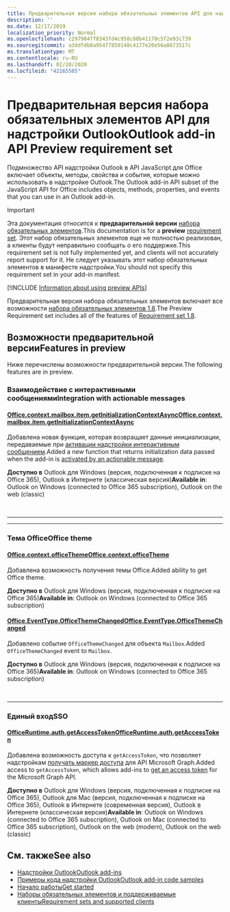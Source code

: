 ```yaml
---
title: Предварительная версия набора обязательных элементов API для надстройки Outlook
description: ''
ms.date: 12/17/2019
localization_priority: Normal
ms.openlocfilehash: c297904ff8343fd4c958c80b41170c5f2e93c739
ms.sourcegitcommit: a3ddfdb8a95477850148c4177e20e56a8673517c
ms.translationtype: MT
ms.contentlocale: ru-RU
ms.lasthandoff: 02/20/2020
ms.locfileid: "42165505"
---
```

# <a name="outlook-add-in-api-preview-requirement-set"></a><span data-ttu-id="7f935-102">Предварительная версия набора обязательных элементов API для надстройки Outlook</span><span class="sxs-lookup"><span data-stu-id="7f935-102">Outlook add-in API Preview requirement set</span></span>

<span data-ttu-id="7f935-103">Подмножество API надстройки Outlook в API JavaScript для Office включает объекты, методы, свойства и события, которые можно использовать в надстройке Outlook.</span><span class="sxs-lookup"><span data-stu-id="7f935-103">The Outlook add-in API subset of the JavaScript API for Office includes objects, methods, properties, and events that you can use in an Outlook add-in.</span></span>

> [!IMPORTANT]
> <span data-ttu-id="7f935-104">Эта документация относится к **предварительной версии** [набора обязательных элементов](/office/dev/add-ins/reference/requirement-sets/outlook-api-requirement-sets).</span><span class="sxs-lookup"><span data-stu-id="7f935-104">This documentation is for a **preview** [requirement set](/office/dev/add-ins/reference/requirement-sets/outlook-api-requirement-sets).</span></span> <span data-ttu-id="7f935-105">Этот набор обязательных элементов еще не полностью реализован, а клиенты будут неправильно сообщать о его поддержке.</span><span class="sxs-lookup"><span data-stu-id="7f935-105">This requirement set is not fully implemented yet, and clients will not accurately report support for it.</span></span> <span data-ttu-id="7f935-106">Не следует указывать этот набор обязательных элементов в манифесте надстройки.</span><span class="sxs-lookup"><span data-stu-id="7f935-106">You should not specify this requirement set in your add-in manifest.</span></span>

[!INCLUDE [Information about using preview APIs](../../../includes/using-preview-apis-host.md)]

<span data-ttu-id="7f935-107">Предварительная версия набора обязательных элементов включает все возможности [набора обязательных элементов 1.8](../requirement-set-1.8/outlook-requirement-set-1.8.md).</span><span class="sxs-lookup"><span data-stu-id="7f935-107">The Preview Requirement set includes all of the features of [Requirement set 1.8](../requirement-set-1.8/outlook-requirement-set-1.8.md).</span></span>

## <a name="features-in-preview"></a><span data-ttu-id="7f935-108">Возможности предварительной версии</span><span class="sxs-lookup"><span data-stu-id="7f935-108">Features in preview</span></span>

<span data-ttu-id="7f935-109">Ниже перечислены возможности предварительной версии.</span><span class="sxs-lookup"><span data-stu-id="7f935-109">The following features are in preview.</span></span>

### <a name="integration-with-actionable-messages"></a><span data-ttu-id="7f935-110">Взаимодействие с интерактивными сообщениями</span><span class="sxs-lookup"><span data-stu-id="7f935-110">Integration with actionable messages</span></span>

#### <a name="officecontextmailboxitemgetinitializationcontextasync"></a>[<span data-ttu-id="7f935-111">Office.context.mailbox.item.getInitializationContextAsync</span><span class="sxs-lookup"><span data-stu-id="7f935-111">Office.context.mailbox.item.getInitializationContextAsync</span></span>](office.context.mailbox.item.md#methods)

<span data-ttu-id="7f935-112">Добавлена новая функция, которая возвращает данные инициализации, передаваемые при [активации надстройки интерактивным сообщением](/outlook/actionable-messages/invoke-add-in-from-actionable-message).</span><span class="sxs-lookup"><span data-stu-id="7f935-112">Added a new function that returns initialization data passed when the add-in is [activated by an actionable message](/outlook/actionable-messages/invoke-add-in-from-actionable-message).</span></span>

<span data-ttu-id="7f935-113">**Доступно в** Outlook для Windows (версия, подключенная к подписке на Office 365), Outlook в Интернете (классическая версия)</span><span class="sxs-lookup"><span data-stu-id="7f935-113">**Available in**: Outlook on Windows (connected to Office 365 subscription), Outlook on the web (classic)</span></span>

<br>

---

---

### <a name="office-theme"></a><span data-ttu-id="7f935-114">Тема Office</span><span class="sxs-lookup"><span data-stu-id="7f935-114">Office theme</span></span>

#### <a name="officecontextofficetheme"></a>[<span data-ttu-id="7f935-115">Office.context.officeTheme</span><span class="sxs-lookup"><span data-stu-id="7f935-115">Office.context.officeTheme</span></span>](/javascript/api/office/office.context#officetheme)

<span data-ttu-id="7f935-116">Добавлена возможность получения темы Office.</span><span class="sxs-lookup"><span data-stu-id="7f935-116">Added ability to get Office theme.</span></span>

<span data-ttu-id="7f935-117">**Доступно в** Outlook для Windows (версия, подключенная к подписке на Office 365)</span><span class="sxs-lookup"><span data-stu-id="7f935-117">**Available in**: Outlook on Windows (connected to Office 365 subscription)</span></span>

#### <a name="officeeventtypeofficethemechanged"></a>[<span data-ttu-id="7f935-118">Office.EventType.OfficeThemeChanged</span><span class="sxs-lookup"><span data-stu-id="7f935-118">Office.EventType.OfficeThemeChanged</span></span>](/javascript/api/office/office.eventtype)

<span data-ttu-id="7f935-119">Добавлено событие `OfficeThemeChanged` для объекта `Mailbox`.</span><span class="sxs-lookup"><span data-stu-id="7f935-119">Added `OfficeThemeChanged` event to `Mailbox`.</span></span>

<span data-ttu-id="7f935-120">**Доступно в** Outlook для Windows (версия, подключенная к подписке на Office 365)</span><span class="sxs-lookup"><span data-stu-id="7f935-120">**Available in**: Outlook on Windows (connected to Office 365 subscription)</span></span>

<br>

---

### <a name="sso"></a><span data-ttu-id="7f935-121">Единый вход</span><span class="sxs-lookup"><span data-stu-id="7f935-121">SSO</span></span>

#### <a name="officeruntimeauthgetaccesstoken"></a>[<span data-ttu-id="7f935-122">OfficeRuntime.auth.getAccessToken</span><span class="sxs-lookup"><span data-stu-id="7f935-122">OfficeRuntime.auth.getAccessToken</span></span>](/office/dev/add-ins/develop/sso-in-office-add-ins#sso-api-reference)

<span data-ttu-id="7f935-123">Добавлена возможность доступа к `getAccessToken`, что позволяет надстройкам [получать маркер доступа](../../../outlook/authenticate-a-user-with-an-sso-token.md) для API Microsoft Graph.</span><span class="sxs-lookup"><span data-stu-id="7f935-123">Added access to `getAccessToken`, which allows add-ins to [get an access token](../../../outlook/authenticate-a-user-with-an-sso-token.md) for the Microsoft Graph API.</span></span>

<span data-ttu-id="7f935-124">**Доступно в** Outlook для Windows (версия, подключенная к подписке на Office 365), Outlook для Mac (версия, подключенная к подписке на Office 365), Outlook в Интернете (современная версия), Outlook в Интернете (классическая версия)</span><span class="sxs-lookup"><span data-stu-id="7f935-124">**Available in**: Outlook on Windows (connected to Office 365 subscription), Outlook on Mac (connected to Office 365 subscription), Outlook on the web (modern), Outlook on the web (classic)</span></span>

## <a name="see-also"></a><span data-ttu-id="7f935-125">См. также</span><span class="sxs-lookup"><span data-stu-id="7f935-125">See also</span></span>

- [<span data-ttu-id="7f935-126">Надстройки Outlook</span><span class="sxs-lookup"><span data-stu-id="7f935-126">Outlook add-ins</span></span>](../../../outlook/outlook-add-ins-overview.md)
- [<span data-ttu-id="7f935-127">Примеры кода надстройки Outlook</span><span class="sxs-lookup"><span data-stu-id="7f935-127">Outlook add-in code samples</span></span>](https://developer.microsoft.com/outlook/gallery/?filterBy=Outlook,Samples,Add-ins)
- [<span data-ttu-id="7f935-128">Начало работы</span><span class="sxs-lookup"><span data-stu-id="7f935-128">Get started</span></span>](../../../quickstarts/outlook-quickstart.md)
- [<span data-ttu-id="7f935-129">Наборы обязательных элементов и поддерживаемые клиенты</span><span class="sxs-lookup"><span data-stu-id="7f935-129">Requirement sets and supported clients</span></span>](../../requirement-sets/outlook-api-requirement-sets.md)
